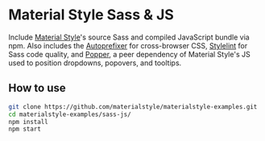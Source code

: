 # Material Style Sass & JS

Include [Material Style](https://materialstyle.github.io)'s source Sass and compiled JavaScript bundle via npm. Also includes the [Autoprefixer](https://github.com/postcss/autoprefixer) for cross-browser CSS, [Stylelint](https://stylelint.io) for Sass code quality, and [Popper](https://popper.js.org), a peer dependency of Material Style's JS used to position dropdowns, popovers, and tooltips.

## How to use

```sh
git clone https://github.com/materialstyle/materialstyle-examples.git
cd materialstyle-examples/sass-js/
npm install
npm start
```
